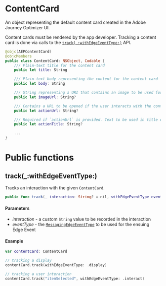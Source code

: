 # ContentCard

An object representing the default content card created in the Adobe Journey Optimizer UI. 

Content cards must be rendered by the app developer.  Tracking a content card is done via calls to the [`track(_:withEdgeEventType:)`](#track_withedgeeventtype) API.

```swift
@objc(AEPContentCard)
@objcMembers
public class ContentCard: NSObject, Codable {
    /// Plain-text title for the content card
    public let title: String

    /// Plain-text body representing the content for the content card
    public let body: String

    /// String representing a URI that contains an image to be used for this content card
    public let imageUrl: String?

    /// Contains a URL to be opened if the user interacts with the content card
    public let actionUrl: String?

    /// Required if `actionUrl` is provided. Text to be used in title of button or link in content card
    public let actionTitle: String?

    ...
}
```

# Public functions

## track(_:withEdgeEventType:)

Tracks an interaction with the given `ContentCard`.

```swift
public func track(_ interaction: String? = nil, withEdgeEventType eventType: MessagingEdgeEventType)
```

#### Parameters

- _interaction_ - a custom `String` value to be recorded in the interaction
- _eventType_ - the [`MessagingEdgeEventType`](./../../../shared/enums/enum-messaging-edge-event-type.md) to be used for the ensuing Edge Event

#### Example

```swift
var contentCard: ContentCard

// tracking a display
contentCard.track(withEdgeEventType: .display)

// tracking a user interaction
contentCard.track("itemSelected", withEdgeEventType: .interact)
```
